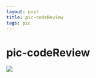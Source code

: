 ```yaml
---
layout: post 
title: pic-codeReview 
tags: pic 
---
```

# pic-codeReview
![](https://cdn.jsdelivr.net/gh/nber1994/fu0k@master/uPic/20190109234305933_2039800310.png)

